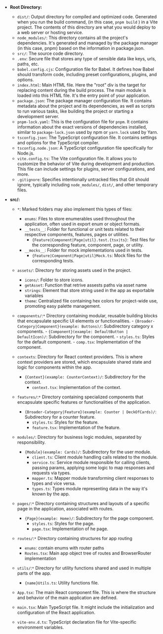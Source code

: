 - **Root Directory:**
  - `dist/`: Output directory for compiled and optimized code. Generated when you run the build command, (in this case, `pnpm build` ) in a Vite project. The contents of this directory are what you would deploy to a web server or hosting service.
  - `node_modules/`: This directory contains all the project's dependencies. It's generated and managed by the package manager (in this case, pnpm) based on the information in package.json.
  - `src/`: The source code directory.
  - `.env`: Secure file that stores any type of sensible data like keys, urls, paths, etc.
  - `babel.config.cjs`: Configuration file for Babel. It defines how Babel should transform code, including preset configurations, plugins, and options.
  - `index.html`: Main HTML file. Here the "root" div is the target for replacing content during the build process. The main module is loaded into this HTML file. It's the entry point of your application.
  - `package.json`: The package manager configuration file. It contains metadata about the project and its dependencies, as well as scripts to run various tasks, like building the project or starting a development server.
  - `pnpm-lock.yaml`: This is the configuration file for `pnpm`. It contains information about the exact versions of dependencies installed, similar to `package-lock.json` used by npm or `yarn.lock` used by Yarn.
  - `tsconfig.json`: The TypeScript configuration file. It contains settings and options for the TypeScript compiler.
  - `tsconfig.node.json`: A TypeScript configuration file specifically for Node.js.
  - `vite.config.ts`: The Vite configuration file. It allows you to customize the behavior of Vite during development and production. This file can include settings for plugins, server configurations, and more.
  - `.gitignore`: Specifies intentionally untracked files that Git should ignore, typically including `node_modules/`, `dist/`, and other temporary files.

- **src/:**
  - `*`: Marked folders may also implement this types of files:
    - `enums`: Files to store enumerables used throughout the application, often used in export enum or object formats.
    - `__tests__`: Folder for functional or unit tests related to their respective components, features, pages or utilities.
      - `{Feature|Component|Page|util}.test.{tsx|ts}`: Test files for the corresponding feature, component, page, or utility.
    - `__mocks__`: Folder for mock implementations used in tests.
      - `{Feature|Component|Page|util}Mock.ts`: Mock files for the corresponding tests.
  - `assets/`: Directory for storing assets used in the project.
    - `icons/`: Folder to store icons.
    - `getAsset`: Function that retrive assests paths via asset name
    - `strings`: Element that store string used in the app as exportable variables
    - `theme`: Centralized file containing hex colors for project-wide use, promoting easy palette management.
  - `components/`:`*` Directory containing modular, reusable building blocks that encapsulate specific UI elements or functionalities. 
        - `{Broader-Category|Component}(example: Buttons)/`: Subdirectory category x components.
          - `{Component}(example: DefaultButton | DefaultIcon)/`: Subdirectory for the component.
            - `styles.ts`: Styles for the default component.
            - `comp.tsx`: Implementation of the component.
  - `contexts`: Directory for React context providers. This is where context providers are stored, which encapsulate shared state and logic for components within the app. 
    - `{Context}(example: CounterContext)/`: Subdirectory for the context.
      - `context.tsx`: Implementation of the context.
  - `features/`:`*` Directory containing specialized components that encapsulate specific features or functionalities of the application.
    - `{Broader-Category|Feature}(example: Counter | DeckOfCards)/`: Subdirectory for a counter feature.
      - `styles.ts`: Styles for the feature.
      - `feature.tsx`: Implementation of the feature.
  - `modules/`: Directory for business logic modules, separated by responsibility.
    - `{Module}(example: Cards)/`: Subdirectory for the user module.
      - `client.ts`: Client module handling calls related to the module.
      - `service.ts`: Service module responsible for calling clients, passing params, applying some logic to map responses and requests via types.
      - `mapper.ts`: Mapper module transforming client responses to types and vice versa.
      - `types.ts`: Types module representing data in the way it's known by the app.
  - `pages/`:`*` Directory containing structures and layouts of a specific page in the application, associated with routes.
    - `{Page}(example: Home)/`: Subdirectory for the page component.
      - `styles.ts`: Styles for the page.
      - `page.tsx`: Implementation of he page.
  - `routes/`:`*` Directory containing structures for app routing
    - `enums`: contain enums with router paths
    - `Routes.tsx`: Main app object tree of routes and BrowserRouter implementation
  - `utils/`:`*` Directory for utility functions shared and used in multiple parts of the app.
    - `{name}Utils.ts`: Utility functions file.
  
  - `App.tsx`: The main React component file. This is where the structure and behavior of the main application are defined.
  - `main.tsx`: Main TypeScript file. It might include the initialization and configuration of the React application.
  - `vite-env.d.ts`: TypeScript declaration file for Vite-specific environment variables.

